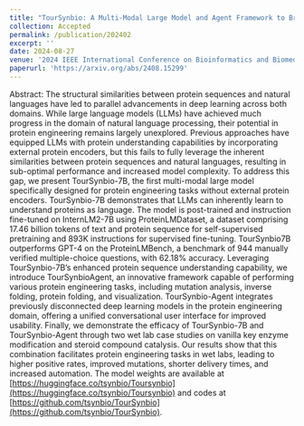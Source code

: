 ```yaml
---
title: "TourSynbio: A Multi-Modal Large Model and Agent Framework to Bridge Text and Protein Sequences for Protein Engineering"
collection: Accepted
permalink: /publication/202402
excerpt: ''
date: 2024-08-27
venue: '2024 IEEE International Conference on Bioinformatics and Biomedicine (BIBM 2024)'
paperurl: 'https://arxiv.org/abs/2408.15299'
---
```


Abstract: The structural similarities between protein sequences and natural languages have led to parallel advancements in deep learning across both domains. While large language models (LLMs) have achieved much progress in the domain of natural language processing, their potential in protein engineering remains largely unexplored. Previous approaches have equipped LLMs with protein understanding capabilities by incorporating external protein encoders, but this fails to fully leverage the inherent similarities between protein sequences and natural languages, resulting in sub-optimal performance and increased model complexity. To address this gap, we present TourSynbio-7B, the first multi-modal large model specifically designed for protein engineering tasks without external protein encoders. TourSynbio-7B demonstrates that LLMs can inherently learn to understand proteins as language. The model is post-trained and instruction fine-tuned on InternLM2-7B using ProteinLMDataset, a dataset comprising 17.46 billion tokens of text and protein sequence for self-supervised pretraining and 893K instructions for supervised fine-tuning. TourSynbio7B outperforms GPT-4 on the ProteinLMBench, a benchmark of 944 manually verified multiple-choice questions, with 62.18% accuracy. Leveraging TourSynbio-7B’s enhanced protein sequence understanding capability, we introduce TourSynbioAgent, an innovative framework capable of performing various protein engineering tasks, including mutation analysis, inverse folding, protein folding, and visualization. TourSynbio-Agent integrates previously disconnected deep learning models in the protein engineering domain, offering a unified conversational user interface for improved usability. Finally, we demonstrate the efficacy of TourSynbio-7B and TourSynbio-Agent through two wet lab case studies on vanilla key enzyme modification and steroid compound catalysis. Our results show that this combination facilitates protein engineering tasks in wet labs, leading to higher positive rates, improved mutations, shorter delivery times, and increased automation. The model weights are available at [https://huggingface.co/tsynbio/Toursynbio](https://huggingface.co/tsynbio/Toursynbio) and codes at [https://github.com/tsynbio/TourSynbio](https://github.com/tsynbio/TourSynbio).
